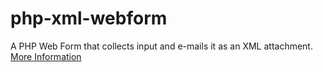php-xml-webform
===============

A PHP Web Form that collects input and e-mails it as an XML attachment.
<a href="http://www.tower61.com/web-form-e-mails-xml-attachment/">More Information</a>
